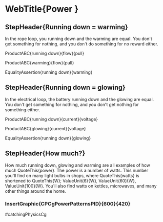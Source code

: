 # WebTitle{Power }

## StepHeader{Running down = warming}

In the rope loop, you running down and the warming are equal. You don't get something for nothing, and you don't do something for no reward either.

ProductABC{running down}{flow}{pull}

ProductABC{warming}{flow}{pull}

EqualityAssertion{running down}{warming}

## StepHeader{Running down = glowing}

In the electrical loop, the battery running down and the glowing are equal. You don't get something for nothing, and you don't get nothing for something either.

ProductABC{running down}{current}{voltage}

ProductABC{glowing}{current}{voltage}

EqualityAssertion{running down}{glowing}

## StepHeader{How much?}

How much running down, glowing and warming are all examples of how much QuoteThis{power}. The power is a number of watts. This number you'll find on many light bulbs in shops, where QuoteThis{watts} is shortened to QuoteThis{W}; ValueUnit{6}{W}, ValueUnit{60}{W}, ValueUnit{100}{W}. You'll also find watts on kettles, microwaves, and many other things around the home.

### InsertGraphic{CPCgPowerPatternsPID}{600}{420}




#catchingPhysicsCg